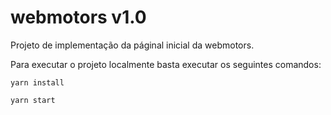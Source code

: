 # webmotors v1.0

Projeto de implementação da páginal inicial da webmotors.

Para executar o projeto localmente basta executar os seguintes comandos:

```
yarn install

yarn start
```

<!-- ### ToDo

- Dropdown full acessible -->
